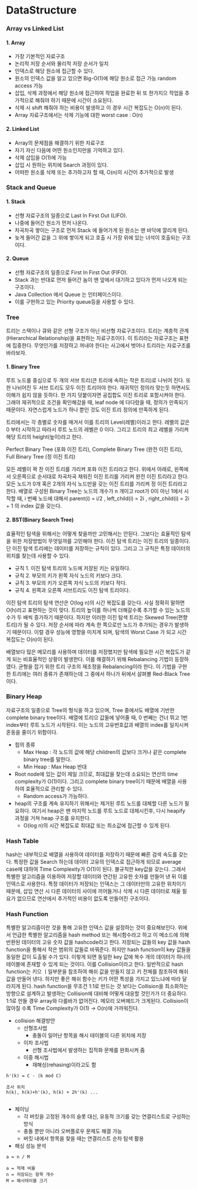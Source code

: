 # DataStructure

### Array vs Linked List

#### 1. Array
- 가장 기본적인 자료구조
- 논리적 저장 순서와 물리적 저장 순서가 일치
- 인덱스로 해당 원소에 접근할 수 있다.
- 원소의 인덱스 값을 알고 있으면 Big-O(1)에 해당 원소로 접근 가능 random access 가능
- 삽입, 삭제 과정에서 해당 원소에 접근하여 작업을 완료한 뒤 또 한가지으 작업을 추가적으로 해줘야 하기 때문에 시간이 소요된다.
- 삭제 시 shift 해줘야 하는 비용이 발생하고 이 경우 시간 복잡도는 O(n)이 된다.
- Array 자료구조에서는 삭제 기능에 대한 worst case : O(n)
#### 2. Linked List
- Array의 문제점을 해결하기 위한 자료구조
- 자기 자신 다음에 어떤 원소인지만을 기억하고 있다.
- 삭제 삽입을 O(1)에 가능
- 삽입 시 원하는 위치에 Search 과정이 있다.
- 어떠한 원소를 삭제 또는 추가하고자 할 때, O(n)의 시간이 추가적으로 발생


### Stack and Queue
#### 1. Stack
- 선형 자료구조의 일종으로 Last In First Out (LIFO). 
- 나중에 들어간 원소가 먼저 나온다. 
- 차곡차곡 쌓이는 구조로 먼저 Stack 에 들어가게 된 원소는 맨 바닥에 깔리게 된다. 
- 늦게 들어간 값을 그 위에 쌓이게 되고 호출 시 가장 위에 있는 녀석이 호출되는 구조이다.

#### 2. Queue
- 선형 자료구조의 일종으로 First In First Out (FIFO). 
- Stack 과는 반대로 먼저 들어간 놈이 맨 앞에서 대기하고 있다가 먼저 나오게 되는 구조이다. 
- Java Collection 에서 Queue 는 인터페이스이다. 
- 이를 구현하고 있는 Priority queue등을 사용할 수 있다.


### Tree
트리는 스택이나 큐와 같은 선형 구조가 아닌 비선형 자료구조이다. 트리는 계층적 관계(Hierarchical Relationship)을 표현하는 자료구조이다. 이 트리라는 자료구조는 표현에 집중한다. 무엇인가를 저장하고 꺼내야 한다는 사고에서 벗어나 트리라는 자료구조를 바라보자.

#### 1. Binary Tree
루트 노드를 중심으로 두 개의 서브 트리(큰 트리에 속하는 작은 트리)로 나뉘어 진다. 또한 나뉘어진 두 서브 트리도 모두 이진 트리어야 한다. 재귀적인 정의라 맞는듯 하면서도 이해가 쉽지 않을 듯하다. 한 가지 덧붙이자면 공집합도 이진 트리로 포함시켜야 한다. 그래야 재귀적으로 조건을 확인해갔을 때, leaf node 에 다다랐을 때, 정의가 만족되기 때문이다. 자연스럽게 노드가 하나 뿐인 것도 이진 트리 정의에 만족하게 된다.

트리에서는 각 층별로 숫자를 매겨서 이를 트리의 Level(레벨)이라고 한다. 레벨의 값은 0 부터 시작하고 따라서 루트 노드의 레벨은 0 이다. 그리고 트리의 최고 레벨을 가리켜 해당 트리의 height(높이)라고 한다.

Perfect Binary Tree (포화 이진 트리), Complete Binary Tree (완전 이진 트리), Full Binary Tree (정 이진 트리)

모든 레벨이 꽉 찬 이진 트리를 가리켜 포화 이진 트리라고 한다. 위에서 아래로, 왼쪽에서 오른쪽으로 순서대로 차곡차곡 채워진 이진 트리를 가리켜 완전 이진 트리라고 한다. 모든 노드가 0개 혹은 2개의 자식 노드만을 갖는 이진 트리를 가리켜 정 이진 트리라고 한다. 배열로 구성된 Binary Tree는 노드의 개수가 n 개이고 root가 0이 아닌 1에서 시작할 때, i 번째 노드에 대해서 parent(i) = i/2 , left_child(i) = 2i , right_child(i) = 2i + 1 의 index 값을 갖는다.
#### 2. BST(Binary Search Tree)
효율적인 탐색을 위해서는 어떻게 찾을까만 고민해서는 안된다. 그보다는 효율적인 탐색을 위한 저장방법이 무엇일까를 고민해야 한다. 이진 탐색 트리는 이진 트리의 일종이다. 단 이진 탐색 트리에는 데이터를 저장하는 규칙이 있다. 그리고 그 규칙은 특정 데이터의 위치를 찾는데 사용할 수 있다.

- 규칙 1. 이진 탐색 트리의 노드에 저장된 키는 유일하다.
- 규칙 2. 부모의 키가 왼쪽 자식 노드의 키보다 크다.
- 규칙 3. 부모의 키가 오른쪽 자식 노드의 키보다 작다.
- 규칙 4. 왼쪽과 오른쪽 서브트리도 이진 탐색 트리이다.



이진 탐색 트리의 탐색 연산은 O(log n)의 시간 복잡도를 갖는다. 사실 정확히 말하면 O(h)라고 표현하는 것이 맞다. 트리의 높이를 하나씩 더해갈수록 추가할 수 있는 노드의 수가 두 배씩 증가하기 때문이다. 하지만 이러한 이진 탐색 트리는 Skewed Tree(편향 트리)가 될 수 있다. 저장 순서에 따라 계속 한 쪽으로만 노드가 추가되는 경우가 발생하기 때문이다. 이럴 경우 성능에 영향을 미치게 되며, 탐색의 Worst Case 가 되고 시간 복잡도는 O(n)이 된다.

배열보다 많은 메모리를 사용하며 데이터를 저장했지만 탐색에 필요한 시간 복잡도가 같게 되는 비효율적인 상황이 발생한다. 이를 해결하기 위해 Rebalancing 기법이 등장하였다. 균형을 잡기 위한 트리 구조의 재조정을 Rebalancing이라 한다. 이 기법을 구현한 트리에는 여러 종류가 존재하는데 그 중에서 하나가 뒤에서 살펴볼 Red-Black Tree이다.

### Binary Heap
자료구조의 일종으로 Tree의 형식을 하고 있으며, Tree 중에서도 배열에 기반한 complete binary tree이다. 배열에 트리으 값들에 넣어줄 때, 0 번째는 건너 뛰고 1번 index부터 루트 노드가 시작된다. 이는 노드의 고유번호값과 배열의 index를 일치시켜 혼동을 줄이기 위함이다.
- 힙의 종류
  - Max Heap : 각 노드의 값에 해당 children의 값보다 크거나 같은 complete binary tree를 말한다.
  - Min Heap : Max Heap 반대
- Root node에 있는 값이 제일 크므로, 최대값을 찾는데 소요되는 연산의 time complexity가 O(1)이다. 그리고 complete binary tree이기 때문에 배열을 사용하여 효율적으로 관리할 수 있다.
  - Random access가 가능하다.
- heap의 구조를 계속 유지하기 위해서는 제거된 루트 노드를 대체할 다른 노드가 필요하다. 여기서 heap은 맨 마지막 노드를 루트 노드로 대체시킨후, 다시 heapify 과정을 거쳐 heap 구조를 유지한다.
  - O(log n)의 시간 복잡도로 최대값 또는 최소값에 접근할 수 있게 된다.



### Hash Table
hash는 내부적으로 배열을 사용하여 데이터를 저장하기 때문에 빠른 검색 속도를 갖는다. 특정한 값을 Search 하는데 데이터 고유의 인덱스로 접근하게 되므로 average case에 대하여 Time Complexity가    O(1)이 된다.
불규칙한 key값을 갖는다.
그래서 특별한 알고리즘을 이용하여 저장할 데이터와 연간된 고유한 숫자를 만들어 낸 뒤 이를 인덱스로 사용한다. 특정 데이터가 저장되는 인덱스는 그 데이터만의 고유한 위치이기 때문에, 삽입 연산 시 다른 데이터의 사이에 끼어들거나 삭제 시 다른 데이터로 채울 필요가 없으므로 연산에서 추가적인 비용이 없도록 만들어진 구조이다.

### Hash Function
특별한 알고리즘이란 것을 통해 고유한 인덱스 값을 설정하는 것이 중요해보인다. 위에서 언급한 특별한 알고리즘을 hash method 또는 해시함수라고 하고 이 메소드에 의해 반환된 데이터의 고유 숫자 값을 hashcode라고 한다. 저장되는 값들의 key 값을 hash function을 통해서 작은 범위의 값들로 바꿔준다.
하지만 hash function이 key 값들을 동일한 값이 도출될 수가 있다. 이렇게 되면 동일한 key 값에 복수 개의 데이터가 하나의 테이블에 존재할 수 있게 되는 것이다. 이를 Collision이라고 한다.
일반적으로 hash function는 키으 ㅣ일부분을 참조하여 해쉬 값을 만들지 않고 키 전체를 참조하여 해쉬 값을 만들어 낸다. 하지만 좋은 해쉬 함수는 키가 어떤 특성을 가지고 있느냐에 따라 달라지게 된다.
hash function을 무조건 1:1로 만드는 것 보다는 Collision을 최소화하는 방향으로 설계하고 발생하는 Collision에 대비해 어떻게 대응할 것인가가 더 중요하다.
1:1로 만들 경우 array와 다를바가 없어진다. 메모리 오버헤드가 크게된다.
Collision이 많아질 수록 Time Complexity가 O(1) -> O(n)에 가까워진다.


- collision 해결방안
  - 선형조사법
    - 충돌이 일어난 항목을 해시 테이블의 다른 위치에 저장
  - 이차 조사법
    - 선형 조사법에서 발생하는 집적화 문제를 완화시켜 줌
  - 이중 해시법
    - 재해싱(rehasing)이라고도 함
```
h'(k) = C - (k mod C)

조사 위치
h(k), h(k)+h'(k), h(k) + 2h'(k) ...
    
```
  - 체이닝
    - 각 버킷을 고정된 개수의 슬롯 대신, 유동적 크기를 갖는 연결리스트로 구성하는 방식
    - 충돌 뿐만 아니라 오버플로우 문제도 해결 가능
    - 버킷 내에서 항목을 찾을 때는 연결리스트 순차 탐색 활용
  - 해싱 성능 분석
 ```
 a = n / M

a = 적재 비율
n = 저장되는 항목 개수
M = 해시테이블 크기

 ```
